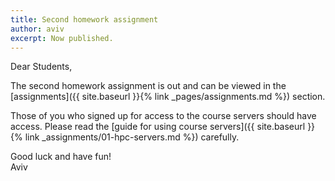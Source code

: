 ```yaml
---
title: Second homework assignment
author: aviv
excerpt: Now published.
---
```


Dear Students,

The second homework assignment is out and can be viewed in the [assignments]({{
site.baseurl }}{% link _pages/assignments.md %}) section.

Those of you who signed up for access to the course servers should have access.
Please read the [guide for using course servers]({{ site.baseurl }}{% link
_assignments/01-hpc-servers.md %}) carefully.

Good luck and have fun!  
Aviv

